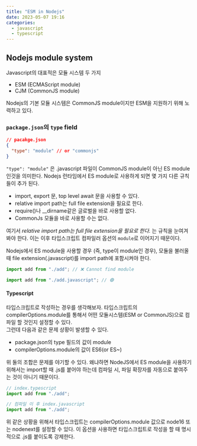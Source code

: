 ```yaml
---
title: "ESM in Nodejs"
date: 2023-05-07 19:16
categories:
  - javascript
  - typescript
---
```


## Nodejs module system

Javascript의 대표적은 모듈 시스템 두 가지

- ESM (ECMAScript module)
- CJM (CommonJS module)

Nodejs의 기본 모듈 시스템은 CommonJS module이지만 ESM을 지원하기 위해 노력하고 있다.

### `package.json`의 `type` field

```json
// pacakge.json
{
  "type": "module" // or "commonjs"
}
```

`"type": "module"` 은 .javascript 파일이 CommonJS module이 아닌 ES module 인것을 의미한다. Nodejs 런타임에서 ES module로 사용하게 되면 몇 가지 다른 규칙들이 추가 된다.

- import, export 문, top level await 문을 사용할 수 있다.
- relative import path는 full file extension을 필요로 한다.
- require()나 \_\_dirname같은 글로벌을 바로 사용할 없다.
- CommonJs 모듈을 바로 사용할 수는 없다.

여기서 _relative import path는 full file extension을 필요로 한다._ 는 규칙을 눈여겨 봐야 한다. 이는 이후 타입스크립트 컴파일러 옵션의 `module`로 이어지기 때문이다.

Nodejs에서 ES module을 사용할 경우 (즉, type이 module인 경우), 모듈을 불러올 때 file extension(.javascript)를 import path에 포함시켜야 한다.

```javascript
import add from "./add"; // ❌ Cannot find module

import add from "./add.javascript"; // 🟢
```

#### Typescript

타입스크립트로 작성하는 경우를 생각해보자. 타입스크립트의 compilerOptions.module를 통해서 어떤 모듈시스템(ESM or CommonJS)으로 컴파일 할 것인지 설정할 수 있다.  
그런데 다음과 같은 문제 상황이 발생할 수 있다.

- package.json의 type 필드의 값이 module
- compilerOptions.module의 값이 ES6(or ES~)

위 둘의 조합은 문제를 야기할 수 있다. 왜냐하면 NodeJS에서 ES module을 사용하기 위해서는 import할 때 .js를 붙어야 하는데 컴파일 시, 파일 확장자를 자동으로 붙여주는 것이 아니기 때문이다.

```typescript
// index.typescript
import add from "./add";

// 컴파일 이 후 index.javascript
import add from "./add";
```

위 같은 상황을 위해서 타입스크립트는 compilerOptions.module 값으로 node16 또는 nodenext를 설정할 수 있다. 이 옵션을 사용하면 타입스크립트로 작성을 할 때 명시적으로 .js를 붙이도록 강제한다.
